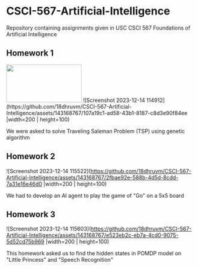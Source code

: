 # CSCI-567-Artificial-Intelligence
Repository containing assignments given in USC CSCI 567 Foundations of Artificial Intelligence

## Homework 1

<img src="https://github.com/18dhruvm/CSCI-567-Artificial-Intelligence/assets/143168767/107a19c1-ad58-43b1-8187-c8d3e90f84ee" width="200" height="100"/>
![Screenshot 2023-12-14 114912](https://github.com/18dhruvm/CSCI-567-Artificial-Intelligence/assets/143168767/107a19c1-ad58-43b1-8187-c8d3e90f84ee |width=200 | height=100)

We were asked to solve Traveling Saleman Problem (TSP) using genetic algorithm

## Homework 2

![Screenshot 2023-12-14 115522](https://github.com/18dhruvm/CSCI-567-Artificial-Intelligence/assets/143168767/2fbae92e-588b-4d5d-8cdd-7a31e16e46d0 |width=200 | height=100)

We had to develop an AI agent to play the game of "Go" on a 5x5 board

## Homework 3

![Screenshot 2023-12-14 115603](https://github.com/18dhruvm/CSCI-567-Artificial-Intelligence/assets/143168767/e523eb2c-eb7a-4cd0-9075-5d52cd75b969 |width=200 | height=100)

This homework asked us to find the hidden states in POMDP model on "Little Princess" and "Speech Recognition"
